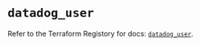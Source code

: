 # `datadog_user`

Refer to the Terraform Registory for docs: [`datadog_user`](https://registry.terraform.io/providers/datadog/datadog/3.29.0/docs/resources/user).
